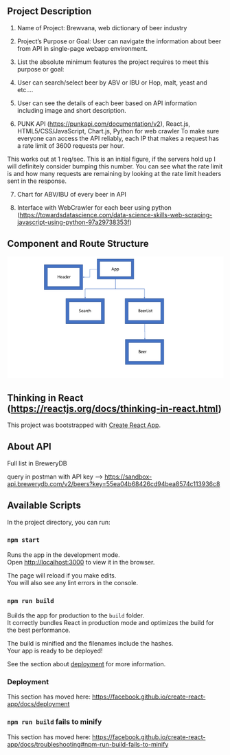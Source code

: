 ## Project Description
1) Name of Project: Brewvana, web dictionary of beer industry

2) Project’s Purpose or Goal: User can navigate the information about beer from API in single-page webapp environment.

3) List the absolute minimum features the project requires to meet this purpose or goal:

4) User can search/select beer by ABV or IBU or Hop, malt, yeast and etc....

5) User can see the details of each beer based on API information including image and short description.

6) PUNK API (https://punkapi.com/documentation/v2), React.js, HTML5/CSS/JavaScript, Chart.js, Python for web crawler
To make sure everyone can access the API reliably, each IP that makes a request has a rate limit of 3600 requests per hour.

This works out at 1 req/sec. This is an initial figure, if the servers hold up I will definitely consider bumping this number. You can see what the rate limit is and how many requests are remaining by looking at the rate limit headers sent in the response.

7) Chart for ABV/IBU of every beer in API

8) Interface with WebCrawler for each beer using python (https://towardsdatascience.com/data-science-skills-web-scraping-javascript-using-python-97a29738353f)

## Component and Route Structure

![](component.png)

## Thinking in React (https://reactjs.org/docs/thinking-in-react.html)

This project was bootstrapped with [Create React App](https://github.com/facebook/create-react-app).


## About API
Full list in BreweryDB

query in postman with API key --> https://sandbox-api.brewerydb.com/v2/beers?key=55ea04b68426cd94bea8574c113936c8

## Available Scripts

In the project directory, you can run:

### `npm start`

Runs the app in the development mode.<br>
Open [http://localhost:3000](http://localhost:3000) to view it in the browser.

The page will reload if you make edits.<br>
You will also see any lint errors in the console.

### `npm run build`

Builds the app for production to the `build` folder.<br>
It correctly bundles React in production mode and optimizes the build for the best performance.

The build is minified and the filenames include the hashes.<br>
Your app is ready to be deployed!

See the section about [deployment](https://facebook.github.io/create-react-app/docs/deployment) for more information.

### Deployment

This section has moved here: https://facebook.github.io/create-react-app/docs/deployment

### `npm run build` fails to minify

This section has moved here: https://facebook.github.io/create-react-app/docs/troubleshooting#npm-run-build-fails-to-minify
